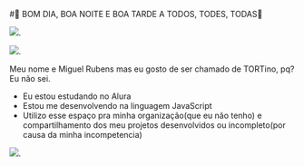 #💜 BOM DIA, BOA NOITE E BOA TARDE A TODOS, TODES, TODAS💜

![](https://media.tenor.com/U3saUzfEEJMAAAAj/among-us-sus.gif).

![](https://media.tenor.com/TCzfmNLrLVIAAAAj/iloveyou-sweetdreams.gif).

Meu nome e Miguel Rubens mas eu gosto de ser chamado de TORTino, pq? Eu não sei.

 - Eu estou estudando no Alura
 - Estou me desenvolvendo na linguagem JavaScript
 - Utilizo esse espaço pra minha organização(que eu não tenho) e compartilhamento dos meu projetos desenvolvidos ou incompleto(por causa da minha incompetencia)
   
![](https://media.tenor.com/Zs5C-Vyahx4AAAAi/malik-menteş-06ren88.gif).
